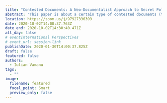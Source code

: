 ```yaml
---
title: "Contested Documents: A Neo-Documentalist Approach to Secret Police Files in Post-Communist Romania"
abstract: "This paper is about a certain type of contested documents (the secret police files known as “informative notes”). It employs a neo-documentalist framework and thematic analysis to examine informative notes on four major intellectuals in communist Romania. The paper focuses on three emerging themes: the power effects that the materiality of informative notes has had, after 1989, on Romanian society; the reasons informers interpreted the writing conventions of this textual genre in radically different ways; and the epistemic aspects of this type of document. I emphasize that, despite their nature as historic documents, secret police files have uncanny relevance for understanding the present-day societies of mass surveillance."
location: https://zoom.us/j/97927336399
date: 2020-10-02T14:00:37.763Z
date_end: 2020-10-02T14:30:40.471Z
all_day: false
# eventInternational Perspectives
# event_url: session-link
publishDate: 2020-01-30T14:00:37.825Z
draft: false
featured: false
authors:
  - Iulian Vamanu
tags:
  - ""
image:
  filename: featured
  focal_point: Smart
  preview_only: false
---
```

